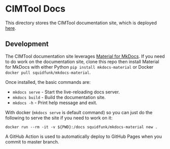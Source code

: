 # CIMTool Docs
This directory stores the CIMTool documentation site, which is deployed [here](https://cimtool.ucaiug.io/).

## Development
The CIMTool documentation site leverages [Material for MkDocs](https://squidfunk.github.io/mkdocs-material). If you need to do work on the documentation site, clone this repo then install Material for MkDocs with either Python `pip install mkdocs-material` or Docker `docker pull squidfunk/mkdocs-material`. 

Once installed, the basic commands are:

* `mkdocs serve` - Start the live-reloading docs server.
* `mkdocs build` - Build the documentation site.
* `mkdocs -h` - Print help message and exit.

With docker (`mkdocs serve` is default command) so you can just do the following to serve the site if you need to work on it:

    docker run --rm -it -v ${PWD}:/docs squidfunk/mkdocs-material new .

A GitHub Action is used to automatically deploy to GitHub Pages when you commit to master branch.
